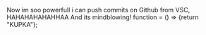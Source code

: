 Now im soo powerfull i can push commits on Github from VSC, HAHAHAHAHAHHAA
And its mindblowing!
function = () => {return "KUPKA"};
